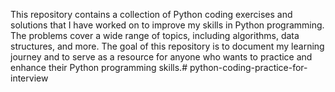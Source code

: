 This repository contains a collection of Python coding exercises and solutions that I have worked on to improve my skills in Python programming. The problems cover a wide range of topics, including algorithms, data structures, and more. The goal of this repository is to document my learning journey and to serve as a resource for anyone who wants to practice and enhance their Python programming skills.# python-coding-practice-for-interview
